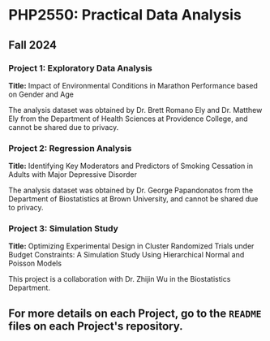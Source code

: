 # PHP2550: Practical Data Analysis
## Fall 2024

### **Project 1:** Exploratory Data Analysis
 **Title:** Impact of Environmental Conditions in Marathon Performance based on Gender and Age
  
The analysis dataset was obtained by Dr. Brett Romano Ely and Dr. Matthew Ely from the Department of Health Sciences at Providence College, and cannot be shared due to privacy.

### **Project 2:** Regression Analysis
 **Title:** Identifying Key Moderators and Predictors of Smoking Cessation in Adults with Major Depressive Disorder

The analysis dataset was obtained by Dr. George Papandonatos from the Department of Biostatistics at Brown University, and cannot be shared due to privacy.

### **Project 3:** Simulation Study
 **Title:** Optimizing Experimental Design in Cluster Randomized Trials under Budget Constraints: A Simulation Study Using Hierarchical Normal and Poisson Models

This project is a collaboration with Dr. Zhijin Wu in the Biostatistics Department.

## For more details on each Project, go to the `README` files on each Project's repository.
